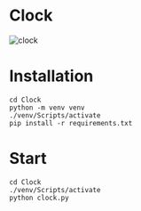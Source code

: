# Clock
![clock](https://user-images.githubusercontent.com/48067330/192119668-c8ff1a43-9c14-407d-bd2b-564a66d672cd.jpg)

# Installation

    cd Clock
    python -m venv venv
    ./venv/Scripts/activate
    pip install -r requirements.txt
    
# Start
    cd Clock
    ./venv/Scripts/activate
    python clock.py
    

